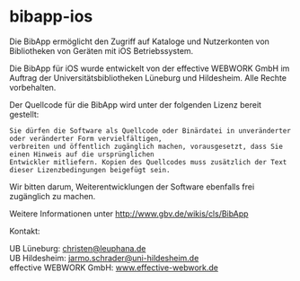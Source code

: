 bibapp-ios
==========

Die BibApp ermöglicht den Zugriff auf Kataloge und Nutzerkonten von Bibliotheken von Geräten mit iOS Betriebssystem.

Die BibApp für iOS wurde entwickelt von der effective WEBWORK GmbH 
im Auftrag der Universitätsbibliotheken Lüneburg und Hildesheim.
Alle Rechte vorbehalten.

Der Quellcode für die BibApp wird unter der folgenden Lizenz bereit gestellt:

    Sie dürfen die Software als Quellcode oder Binärdatei in unveränderter oder veränderter Form vervielfältigen, 
    verbreiten und öffentlich zugänglich machen, vorausgesetzt, dass Sie einen Hinweis auf die ursprünglichen 
    Entwickler mitliefern. Kopien des Quellcodes muss zusätzlich der Text dieser Lizenzbedingungen beigefügt sein. 

Wir bitten darum, Weiterentwicklungen der Software ebenfalls frei zugänglich zu machen. 

Weitere Informationen unter http://www.gbv.de/wikis/cls/BibApp


Kontakt:

UB Lüneburg:   christen@leuphana.de  
UB Hildesheim: jarmo.schrader@uni-hildesheim.de  
effective WEBWORK GmbH: www.effective-webwork.de
